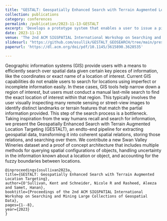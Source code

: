 ```yaml
---
title: "GESTALT: Geospatially Enhanced Search with Terrain Augmented Location Targeting"
collection: publications
category: conferences
permalink: /publication/2023-11-13-GESTALT
excerpt: 'Develops a prototype system that enables a user to issue a pictorial query for a location based on the arrangement of objects in that location.' 
date: 2023-11-13
venue: 'The 2nd ACM SIGSPATIAL International Workshop on Searching and Mining Large Collections of Geospatial Data'
slidesurl: "https://github.com/osullik/GESTALT_GEOSEARCH/tree/main/presentations"
paperurl: 'https://dl.acm.org/doi/pdf/10.1145/3615890.3628535'

---
```


Geographic information systems (GIS) provide users with a means to efficiently search over spatial data given certain key pieces of information, like the coordinates or exact name of a location of interest. 
Current GIS capabilities do not enable users to search for locations using imperfect or incomplete information easily. 
In these cases, GIS tools help narrow down a region of interest, but users must conduct a manual last-mile search to find the exact location of interest within that region. 
This typically involves the user visually inspecting many remote sensing or street-view images to identify distinct landmarks or terrain features that match the partial information provided. 
This step of the search process is a bottleneck. Taking inspiration from the way humans recall and search for information, we present the Geospatially Enhanced Search with Terrain Augmented Location Targeting (GESTALT), an endto-end pipeline for extracting geospatial data, transforming it into coherent spatial relations, storing those relations, and searching over them. 
We contribute a new Swan Valley Wineries dataset and a proof of concept architecture that includes multiple methods for querying spatial configurations of objects, handling uncertainty in the information known about a location or object, and accounting for the fuzzy boundaries between locations. 

    @inproceedings{osullivan2023a,
    title={GESTALT: Geospatially Enhanced Search with Terrain Augmented Location Targeting},
    author={O'Sullivan, Kent and Schneider, Nicole R and Rasheed, Aleeza and Samet, Hanan},
    booktitle={Proceedings of the 2nd ACM SIGSPATIAL International Workshop on Searching and Mining Large Collections of Geospatial Data},
    pages={1--8},
    year={2023}
    }